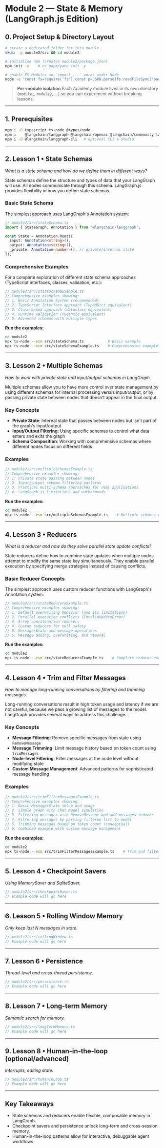# Module 2 — State & Memory (LangGraph.js Edition)

## 0. Project Setup & Directory Layout

```bash
# create a dedicated folder for this module
mkdir -p module2/src && cd module2

# initialise npm (creates module2/package.json)
npm init -y    # or pnpm/yarn init -y

# enable ES Modules so `import ...` works under Node
node -e "const fs=require('fs');const p=JSON.parse(fs.readFileSync('package.json'));p.type='module';fs.writeFileSync('package.json',JSON.stringify(p,null,2));"
```

> **Per‑module isolation** Each Academy module lives in its own directory (`module1`, `module2`, …) so you can experiment without breaking lessons.

---

## 1. Prerequisites

```bash
npm i -D typescript ts-node @types/node
npm i    @langchain/langgraph @langchain/openai @langchain/community langchain
npm i -D @langchain/langgraph-cli   # optional CLI & Studio
```

---

## 2. Lesson 1 • State Schemas

*What is a state schema and how do we define them in different ways?*

State schemas define the structure and types of data that your LangGraph will use. All nodes communicate through this schema. LangGraph.js provides flexibility in how you define state schemas.

### Basic State Schema

The simplest approach uses LangGraph's Annotation system:

```ts
// module2/src/stateSchema.ts
import { StateGraph, Annotation } from '@langchain/langgraph';

const State = Annotation.Root({
  input: Annotation<string>(),
  output: Annotation<string>(),
  _private: Annotation<number>(), // private/internal state
});
```

### Comprehensive Examples

For a complete exploration of different state schema approaches (TypeScript interfaces, classes, validation, etc.):

```ts
// module2/src/stateSchemaExample.ts
// Comprehensive examples showing:
// 1. Basic Annotation System (recommended)
// 2. TypeScript Interface approach (TypedDict equivalent)
// 3. Class-based approach (dataclass equivalent) 
// 4. Runtime validation (Pydantic equivalent)
// 5. Advanced schemas with multiple types
```

**Run the examples:**

```bash
cd module2
npx ts-node --esm src/stateSchema.ts           # Basic example
npx ts-node --esm src/stateSchemaExample.ts    # Comprehensive examples
```

---

## 3. Lesson 2 • Multiple Schemas

*How to work with private state and input/output schemas in LangGraph.*

Multiple schemas allow you to have more control over state management by using different schemas for internal processing versus input/output, or by passing private state between nodes that doesn't appear in the final output.

### Key Concepts

- **Private State**: Internal state that passes between nodes but isn't part of the graph's input/output
- **Input/Output Filtering**: Using specific schemas to control what data enters and exits the graph
- **Schema Composition**: Working with comprehensive schemas where different nodes focus on different fields

### Examples

```ts
// module2/src/multipleSchemasExample.ts
// Comprehensive examples showing:
// 1. Private state passing between nodes
// 2. Input/output schema filtering patterns
// 3. Practical multi-schema approaches for real applications
// 4. LangGraph.js limitations and workarounds
```

**Run the examples:**

```bash
cd module2
npx ts-node --esm src/multipleSchemasExample.ts    # Multiple schemas examples
```

---

## 4. Lesson 3 • Reducers

*What is a reducer and how do they solve parallel state update conflicts?*

State reducers define how to combine state updates when multiple nodes attempt to modify the same state key simultaneously. They enable parallel execution by specifying merge strategies instead of causing conflicts.

### Basic Reducer Concepts

The simplest approach uses custom reducer functions with LangGraph's Annotation system:

```ts
// module2/src/stateReducersExample.ts
// Comprehensive examples showing:
// 1. Default overwriting behavior (and its limitations)
// 2. Parallel execution conflicts (InvalidUpdateError)
// 3. Array concatenation reducers  
// 4. Custom reducers for null safety
// 5. MessagesState and message operations
// 6. Message adding, overwriting, and removal
```

**Run the examples:**

```bash
cd module2
npx ts-node --esm src/stateReducersExample.ts    # Complete reducer examples
```

---

## 4. Lesson 4 • Trim and Filter Messages

*How to manage long-running conversations by filtering and trimming messages.*

Long-running conversations result in high token usage and latency if we are not careful, because we pass a growing list of messages to the model. LangGraph provides several ways to address this challenge.

### Key Concepts

- **Message Filtering**: Remove specific messages from state using `RemoveMessage`
- **Message Trimming**: Limit message history based on token count using `trimMessages`
- **Node-level Filtering**: Filter messages at the node level without modifying state
- **Custom Message Management**: Advanced patterns for sophisticated message handling

### Examples

```ts
// module2/src/trimFilterMessagesExample.ts
// Comprehensive examples showing:
// 1. Basic MessagesState setup and usage
// 2. Simple graph with chat model simulation
// 3. Filtering messages with RemoveMessage and add_messages reducer
// 4. Filtering messages by passing filtered list to model
// 5. Trimming messages based on token count (conceptual)
// 6. Combined example with custom message management
```

**Run the examples:**

```bash
cd module2
npx ts-node --esm src/trimFilterMessagesExample.ts    # Trim and filter messages examples
```

---

## 5. Lesson 4 • Checkpoint Savers

*Using MemorySaver and SqliteSaver.*

```ts
// module2/src/checkpointSaver.ts
// Example code will go here
```

---

## 6. Lesson 5 • Rolling Window Memory

*Only keep last N messages in state.*

```ts
// module2/src/rollingWindow.ts
// Example code will go here
```

---

## 7. Lesson 6 • Persistence

*Thread-level and cross-thread persistence.*

```ts
// module2/src/persistence.ts
// Example code will go here
```

---

## 8. Lesson 7 • Long-term Memory

*Semantic search for memory.*

```ts
// module2/src/longTermMemory.ts
// Example code will go here
```

---

## 9. Lesson 8 • Human-in-the-loop (optional/advanced)

*Interrupts, editing state.*

```ts
// module2/src/humanInLoop.ts
// Example code will go here
```

---

## Key Takeaways

* State schemas and reducers enable flexible, composable memory in LangGraph.
* Checkpoint savers and persistence unlock long-term and cross-session memory.
* Human-in-the-loop patterns allow for interactive, debuggable agent workflows. 